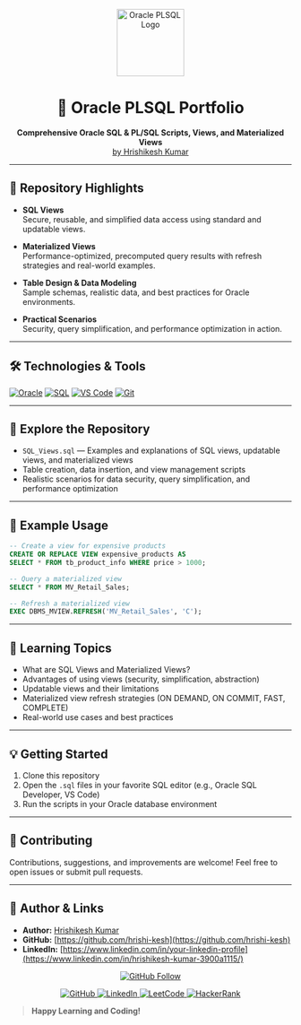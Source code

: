 <!-- Logo and Title -->
<p align="center">
  <a href="https://github.com/hrishi-kesh" target="_blank">
    <img src="https://upload.wikimedia.org/wikipedia/commons/5/50/Oracle_logo.svg" alt="Oracle PLSQL Logo" width="120"/>
  </a>
</p>

<h1 align="center">🚀 Oracle PLSQL Portfolio</h1>

<p align="center">
  <b>Comprehensive Oracle SQL & PL/SQL Scripts, Views, and Materialized Views</b><br>
  <a href="https://github.com/hrishi-kesh" target="_blank">by Hrishikesh Kumar</a>
</p>

---

## 🌟 Repository Highlights

- **SQL Views**  
  Secure, reusable, and simplified data access using standard and updatable views.

- **Materialized Views**  
  Performance-optimized, precomputed query results with refresh strategies and real-world examples.

- **Table Design & Data Modeling**  
  Sample schemas, realistic data, and best practices for Oracle environments.

- **Practical Scenarios**  
  Security, query simplification, and performance optimization in action.

---

## 🛠️ Technologies & Tools

[![Oracle](https://img.shields.io/badge/Oracle-F80000?style=for-the-badge&logo=oracle&logoColor=white)](https://www.oracle.com/database/)
[![SQL](https://img.shields.io/badge/SQL-4479A1?style=for-the-badge&logo=postgresql&logoColor=white)](https://www.oracle.com/database/technologies/appdev/sql.html)
[![VS Code](https://img.shields.io/badge/VS%20Code-007ACC?style=for-the-badge&logo=visualstudiocode&logoColor=white)](https://code.visualstudio.com/)
[![Git](https://img.shields.io/badge/Git-F05032?style=for-the-badge&logo=git&logoColor=white)](https://git-scm.com/)

---

## 📂 Explore the Repository

- `SQL_Views.sql` — Examples and explanations of SQL views, updatable views, and materialized views
- Table creation, data insertion, and view management scripts
- Realistic scenarios for data security, query simplification, and performance optimization

---

## 📝 Example Usage

```sql
-- Create a view for expensive products
CREATE OR REPLACE VIEW expensive_products AS
SELECT * FROM tb_product_info WHERE price > 1000;

-- Query a materialized view
SELECT * FROM MV_Retail_Sales;

-- Refresh a materialized view
EXEC DBMS_MVIEW.REFRESH('MV_Retail_Sales', 'C');
```

---

## 📖 Learning Topics
- What are SQL Views and Materialized Views?
- Advantages of using views (security, simplification, abstraction)
- Updatable views and their limitations
- Materialized view refresh strategies (ON DEMAND, ON COMMIT, FAST, COMPLETE)
- Real-world use cases and best practices

---

## 💡 Getting Started
1. Clone this repository
2. Open the `.sql` files in your favorite SQL editor (e.g., Oracle SQL Developer, VS Code)
3. Run the scripts in your Oracle database environment

---

## 🤝 Contributing
Contributions, suggestions, and improvements are welcome! Feel free to open issues or submit pull requests.

---

## 👤 Author & Links

- **Author:** [Hrishikesh Kumar](https://github.com/hrishi-kesh)
- **GitHub:** [https://github.com/hrishi-kesh](https://github.com/hrishi-kesh)
- **LinkedIn:** [https://www.linkedin.com/in/your-linkedin-profile](https://www.linkedin.com/in/hrishikesh-kumar-3900a1115/)

<p align="center">
  <a href="https://github.com/hrishi-kesh" target="_blank">
    <img src="https://img.shields.io/github/followers/hrishi-kesh?label=Follow&style=social" alt="GitHub Follow"/>
  </a>
</p>

<p align="center">
  <a href="https://github.com/hrishi-kesh" target="_blank">
    <img src="https://img.shields.io/badge/GitHub-181717?style=for-the-badge&logo=github&logoColor=white" alt="GitHub"/>
  </a>
  <a href="https://www.linkedin.com/in/hrishikesh-kumar-3900a1115/" target="_blank">
    <img src="https://img.shields.io/badge/LinkedIn-0A66C2?style=for-the-badge&logo=linkedin&logoColor=white" alt="LinkedIn"/>
  </a>
  <a href="https://leetcode.com/u/hrishik005/" target="_blank">
    <img src="https://img.shields.io/badge/LeetCode-FFA116?style=for-the-badge&logo=leetcode&logoColor=white" alt="LeetCode"/>
  </a>
  <a href="https://www.hackerrank.com/profile/HRISHIK005" target="_blank">
    <img src="https://img.shields.io/badge/HackerRank-2EC866?style=for-the-badge&logo=hackerrank&logoColor=white" alt="HackerRank"/>
  </a>
</p>

> **Happy Learning and Coding!**
